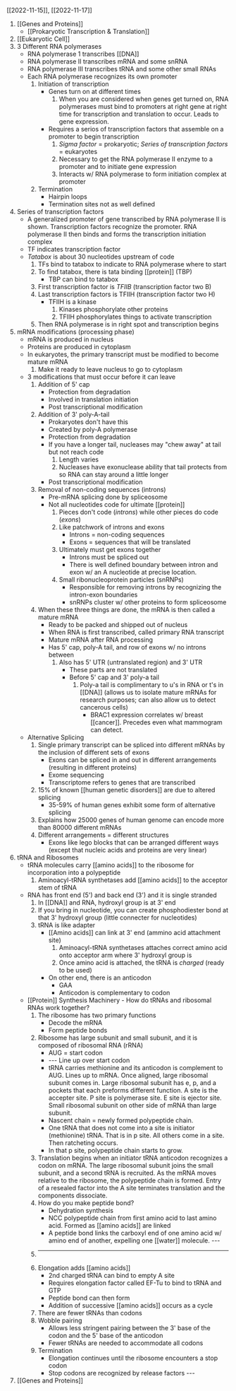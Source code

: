 [[2022-11-15]], [[2022-11-17]]

1. [[Genes and Proteins]]
	- [[Prokaryotic Transcription & Translation]]
2. [[Eukaryotic Cell]]
3. 3 Different RNA polymerases
	- RNA polymerase 1 transcribes [[DNA]]
	- RNA polymerase II transcribes mRNA and some snRNA
	- RNA polymerase III transcribes tRNA and some other small RNAs
	- Each RNA polymerase recognizes its own promoter
		1. Initiation of transcription
			- Genes turn on at different times
				1. When you are considered when genes get turned on, RNA polymerases must bind to promoters at right gene at right time for transcription and translation to occur. Leads to gene expression.
			- Requires a serios of transcription factors that assemble on a promoter to begin transcription
				1. *Sigma factor* = prokaryotic; *Series of transcription factors* = eukaryotes
				2. Necessary to get the RNA polymerase II enzyme to a promoter and to initiate gene expression
				3. Interacts w/ RNA polymerase to form initiation complex at promoter
		3. Termination
			- Hairpin loops
			- Termination sites not as well defined
4. Series of transcription factors
	- A generalized promoter of gene transcribed by RNA polymerase II is shown. Transcription factors recognize the promoter. RNA polymerase II then binds and forms the transcription initiation complex
	- TF indicates transcription factor
	- *Tatabox* is about 30 nucleotides upstream of code
		1. TFs bind to tatabox to indicate to RNA polymerase where to start
		2. To find tatabox, there is tata binding [[protein]] (TBP)
			- TBP can bind to tatabox
		3. First transcription factor is *TFIIB* (transcription factor two B)
		4. Last transcription factors is TFIIH (transcription factor two H)
			- TFIIH is a kinase
				1. Kinases phosphorylate other proteins
				2. TFIIH phosphorylates things to activate transcription
		5. Then RNA polymerase is in right spot and transcription begins
5. mRNA modifications (processing phase)
	- mRNA is produced in nucleus
	- Proteins are produced in cytoplasm
	- In eukaryotes, the primary transcript must be modified to become mature mRNA
		1. Make it ready to leave nucleus to go to cytoplasm
	- 3 modifications that must occur before it can leave
		1. Addition of 5' cap
			- Protection from degradation
			- Involved in translation initiation
			- Post transcriptional modification
		2. Addition of 3' poly-A-tail
			- Prokaryotes don't have this
			- Created by poly-A polymerase
			- Protection from degradation
			- If you have a longer tail, nucleases may "chew away" at tail but not reach code
				1. Length varies 
				2. Nucleases have exonuclease ability that tail protects from so RNA can stay around a little longer
			- Post transcriptional modification
		3. Removal of non-coding sequences (introns)
			- Pre-mRNA splicing done by spliceosome
			- Not all nucleotides code for ultimate [[protein]]
				1. Pieces don't code (*introns*) while other pieces do code (*exons*)
				2. Like patchwork of introns and exons
					- Introns = non-coding sequences
					- Exons = sequences that will be translated
				3. Ultimately must get exons together
					- Introns must be spliced out
					- There is well defined boundary between intron and exon w/ an A nucleotide at precise location. 
				4. Small ribonucleoprotein particles (snRNPs)
					- Responsible for removing introns by recognizing the intron-exon boundaries
					- snRNPs cluster w/ other proteins to form spliceosome
		4. When these three things are done, the mRNA is then called a mature mRNA
			- Ready to be packed and shipped out of nucleus 
			- When RNA is first transcribed, called primary RNA transcript
			- Mature mRNA after RNA processing
			- Has 5' cap, poly-A tail, and row of exons w/ no introns between
				1. Also has 5' UTR (untranslated region) and 3' UTR
					- These parts are not translated
					- Before 5' cap and 3' poly-a tail
						1. Poly-a tail is complimentary to u's in RNA or t's in [[DNA]] (allows us to isolate mature mRNAs for research purposes; can also allow us to detect cancerous cells)
							- BRAC1 expression correlates w/ breast [[cancer]]. Precedes even what mammogram can detect.
	- Alternative Splicing
		1. Single primary transcript can be spliced into different mRNAs by the inclusion of different sets of exons
			- Exons can be spliced in and out in different arrangements (resulting in different proteins)
			- Exome sequencing
			- Transcriptome refers to genes that are transcribed
		2. 15% of known [[human genetic disorders]] are due to altered splicing
			- 35-59% of human genes exhibit some form of alternative splicing
		3. Explains how 25000 genes of human genome can encode more than 80000 different mRNAs
		4. Different arrangements = different structures
			- Exons like lego blocks that can be arranged different ways (except that nucleic acids and proteins are very linear)
6. tRNA and Ribosomes
	- tRNA molecules carry [[amino acids]] to the ribosome for incorporation into a polypeptide
		1. Aminoacyl-tRNA synthetases add [[amino acids]] to the acceptor stem of tRNA
	- RNA has front end (5') and back end (3') and it is single stranded
		1. In [[DNA]] and RNA, hydroxyl group is at 3' end
		2. If you bring in nucleotide, you can create phosphodiester bond at that 3' hydroxyl group (little connecter for nucleotides)
		3. tRNA is like adapter
			- [[Amino acids]] can link at 3' end (ammino acid attachment site)
				1. Aminoacyl-tRNA synthetases attaches correct amino acid onto acceptor arm where 3' hydroxyl group is
				2. Once amino acid is attached, the tRNA is *charged* (ready to be used)
			- On other end, there is an anticodon
				- GAA
				- Anticodon is complementary to codon
	- [[Protein]] Synthesis Machinery - How do tRNAs and ribosomal RNAs work together?
		1. The ribosome has two primary functions 
			- Decode the mRNA
			- Form peptide bonds
		2. Ribosome has large subunit and small subunit, and it is composed of ribosomal RNA (rRNA)
			- AUG = start codon
			- --- Line up over start codon
			- tRNA carries methionine and its anticodon is complement to AUG. Lines up to mRNA. Once aligned, large ribosomal subunit comes in. Large ribosomal subunit has e, p, and a pockets that each preforms different function. A site is the accepter site. P site is polymerase site. E site is ejector site. Small ribosomal subunit on other side of mRNA than large subunit.
			- Nascent chain = newly formed polypeptide chain.
			- One tRNA that does not come into a site is initiator (methionine) tRNA. That is in p site. All others come in a site. Then ratcheting occurs. 
			- In that p site, polypeptide chain starts to grow.
		3. Translation begins when an initiator tRNA anticodon recognizes a codon on mRNA. The large ribosomal subunit joins the small subunit, and a second tRNA is recruited. As the mRNA moves relative to the ribosome, the polypeptide chain is formed. Entry of a resealed factor into the A site terminates translation and the components dissociate. 
		4. How do you make peptide bond?
			- Dehydration synthesis
			- NCC polypeptide chain from first amino acid to last amino acid. Formed as [[amino acids]] are linked
			- A peptide bond links the carboxyl end of one amino acid w/ amino end of another, expelling one [[water]] molecule. ---
		5. ---
		6. Elongation adds [[amino acids]]
			- 2nd charged tRNA can bind to empty A site
			- Requires elongation factor called EF-Tu to bind to tRNA and GTP
			- Peptide bond can then form
			- Addition of successive [[amino acids]] occurs as a cycle
		7. There are fewer tRNAs than codons
		8. Wobble pairing
			- Allows less stringent pairing between the 3' base of the codon and the 5' base of the anticodon
			- Fewer tRNAs are needed to accommodate all codons
		9. Termination
			- Elongation continues until the ribosome encounters a stop codon
			- Stop codons are recognized by release factors ---
7. [[Genes and Proteins]]